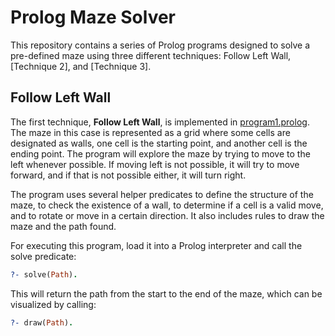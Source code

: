 # Prolog Maze Solver

This repository contains a series of Prolog programs designed to solve a pre-defined maze using three different techniques: Follow Left Wall, [Technique 2], and [Technique 3].

## Follow Left Wall

The first technique, **Follow Left Wall**, is implemented in [program1.prolog](link-to-program1.prolog). The maze in this case is represented as a grid where some cells are designated as walls, one cell is the starting point, and another cell is the ending point. The program will explore the maze by trying to move to the left whenever possible. If moving left is not possible, it will try to move forward, and if that is not possible either, it will turn right.

The program uses several helper predicates to define the structure of the maze, to check the existence of a wall, to determine if a cell is a valid move, and to rotate or move in a certain direction. It also includes rules to draw the maze and the path found.

For executing this program, load it into a Prolog interpreter and call the solve predicate:

```prolog
?- solve(Path).
```

This will return the path from the start to the end of the maze, which can be visualized by calling:

```prolog
?- draw(Path).
```

